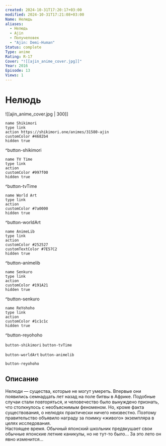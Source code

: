 ```yaml
---
created: 2024-10-31T17:20:17+03:00
modified: 2024-10-31T17:21:08+03:00
Name: Нелюдь
aliases:
  - Нелюдь
  - Ajin
  - Получеловек
  - "Ajin: Demi-Human"
Status: complete
Type: anime
Rating: R-17
Cover: "![[ajin_anime_cover.jpg]]"
Year: 2016
Episode: 13
Views: 1
---
```


# Нелюдь

![[ajin_anime_cover.jpg | 300]]

```button
name Shikimori
type link
action https://shikimori.one/animes/31580-ajin
customColor #4682b4
hidden true
```
^button-shikimori

```button
name TV Time
type link
action 
customColor #997f00
hidden true
```
^button-tvTime

```button
name World Art
type link
action 
customColor #7a0000
hidden true
```
^button-worldArt

```button
name AnimeLib
type link
action 
customColor #252527
customTextColor #7E57C2
hidden true
```
^button-animelib

```button
name Senkuro
type link
action 
customColor #191A21
hidden true
```
^button-senkuro

```button
name ReYohoho
type link
action 
customColor #1c1c1c
hidden true
```
^button-reyohoho



`button-shikimori` `button-tvTime`

`button-worldArt` `button-animelib`

`button-reyohoho`

## Описание

Нелюди — существа, которые не могут умереть. Впервые они появились семнадцать лет назад на поле битвы в Африке. Подобные случаи стали повторяться, и человечество было вынуждено признать, что столкнулось с необъяснимым феноменом. Но, кроме факта существования, о нелюдях практически ничего неизвестно. Поэтому правительство объявило награду за поимку «живого» экземпляра в целях исследования.  
Настоящее время. Обычный японский школьник предвкушает свои обычные японские летние каникулы, но не тут-то было... За это лето он явно изменится...
